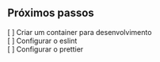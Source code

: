 ## Próximos passos

[ ] Criar um container para desenvolvimento<br>
[ ] Configurar o eslint<br>
[ ] Configurar o prettier<br>
